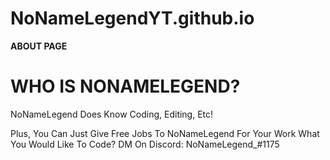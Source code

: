 # NoNameLegendYT.github.io


**ABOUT PAGE**

# WHO IS NONAMELEGEND?

NoNameLegend Does Know Coding, Editing, Etc!

Plus, You Can Just Give Free Jobs To NoNameLegend
For Your Work
What You Would Like To Code?
DM On Discord: NoNameLegend_#1175
